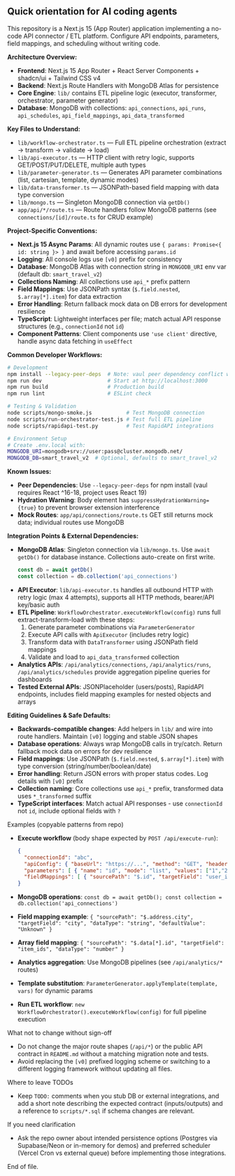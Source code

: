 ## Quick orientation for AI coding agents

This repository is a Next.js 15 (App Router) application implementing a no-code API connector / ETL platform. Configure API endpoints, parameters, field mappings, and scheduling without writing code.

**Architecture Overview:**
- **Frontend**: Next.js 15 App Router + React Server Components + shadcn/ui + Tailwind CSS v4
- **Backend**: Next.js Route Handlers with MongoDB Atlas for persistence
- **Core Engine**: `lib/` contains ETL pipeline logic (executor, transformer, orchestrator, parameter generator)
- **Database**: MongoDB with collections: `api_connections`, `api_runs`, `api_schedules`, `api_field_mappings`, `api_data_transformed`

**Key Files to Understand:**
- `lib/workflow-orchestrator.ts` — Full ETL pipeline orchestration (extract → transform → validate → load)
- `lib/api-executor.ts` — HTTP client with retry logic, supports GET/POST/PUT/DELETE, multiple auth types
- `lib/parameter-generator.ts` — Generates API parameter combinations (list, cartesian, template, dynamic modes)
- `lib/data-transformer.ts` — JSONPath-based field mapping with data type conversion
- `lib/mongo.ts` — Singleton MongoDB connection via `getDb()`
- `app/api/*/route.ts` — Route handlers follow MongoDB patterns (see `connections/[id]/route.ts` for CRUD example)

**Project-Specific Conventions:**
- **Next.js 15 Async Params**: All dynamic routes use `{ params: Promise<{ id: string }> }` and await before accessing `params.id`
- **Logging**: All console logs use `[v0]` prefix for consistency
- **Database**: MongoDB Atlas with connection string in `MONGODB_URI` env var (default db: `smart_travel_v2`)
- **Collections Naming**: All collections use `api_*` prefix pattern
- **Field Mappings**: Use JSONPath syntax (`$.field.nested`, `$.array[*].item`) for data extraction
- **Error Handling**: Return fallback mock data on DB errors for development resilience
- **TypeScript**: Lightweight interfaces per file; match actual API response structures (e.g., `connectionId` not `id`)
- **Component Patterns**: Client components use `'use client'` directive, handle async data fetching in `useEffect`

**Common Developer Workflows:**
```bash
# Development
npm install --legacy-peer-deps  # Note: vaul peer dependency conflict with React 19
npm run dev                     # Start at http://localhost:3000
npm run build                   # Production build
npm run lint                    # ESLint check

# Testing & Validation
node scripts/mongo-smoke.js           # Test MongoDB connection
node scripts/run-orchestrator-test.js # Test full ETL pipeline
node scripts/rapidapi-test.py         # Test RapidAPI integrations

# Environment Setup
# Create .env.local with:
MONGODB_URI=mongodb+srv://user:pass@cluster.mongodb.net/
MONGODB_DB=smart_travel_v2  # Optional, defaults to smart_travel_v2
```

**Known Issues:**
- **Peer Dependencies**: Use `--legacy-peer-deps` for npm install (vaul requires React ^16-18, project uses React 19)
- **Hydration Warning**: Body element has `suppressHydrationWarning={true}` to prevent browser extension interference
- **Mock Routes**: `app/api/connections/route.ts` GET still returns mock data; individual routes use MongoDB

**Integration Points & External Dependencies:**
- **MongoDB Atlas**: Singleton connection via `lib/mongo.ts`. Use `await getDb()` for database instance. Collections auto-create on first write.
  ```typescript
  const db = await getDb()
  const collection = db.collection('api_connections')
  ```
- **API Executor**: `lib/api-executor.ts` handles all outbound HTTP with retry logic (max 4 attempts), supports all HTTP methods, bearer/API key/basic auth
- **ETL Pipeline**: `WorkflowOrchestrator.executeWorkflow(config)` runs full extract-transform-load with these steps:
  1. Generate parameter combinations via `ParameterGenerator`
  2. Execute API calls with `ApiExecutor` (includes retry logic)
  3. Transform data with `DataTransformer` using JSONPath field mappings
  4. Validate and load to `api_data_transformed` collection
- **Analytics APIs**: `/api/analytics/connections`, `/api/analytics/runs`, `/api/analytics/schedules` provide aggregation pipeline queries for dashboards
- **Tested External APIs**: JSONPlaceholder (users/posts), RapidAPI endpoints, includes field mapping examples for nested objects and arrays

**Editing Guidelines & Safe Defaults:**
- **Backwards-compatible changes**: Add helpers in `lib/` and wire into route handlers. Maintain `[v0]` logging and stable JSON shapes
- **Database operations**: Always wrap MongoDB calls in try/catch. Return fallback mock data on errors for dev resilience
- **Field mappings**: Use JSONPath (`$.field.nested`, `$.array[*].item`) with type conversion (string/number/boolean/date)
- **Error handling**: Return JSON errors with proper status codes. Log details with `[v0]` prefix
- **Collection naming**: Core collections use `api_*` prefix, transformed data uses `*_transformed` suffix
- **TypeScript interfaces**: Match actual API responses - use `connectionId` not `id`, include optional fields with `?`

Examples (copyable patterns from repo)
- **Execute workflow** (body shape expected by `POST /api/execute-run`):

  ```json
  {
    "connectionId": "abc",
    "apiConfig": { "baseUrl": "https://...", "method": "GET", "headers": {} },
    "parameters": [ { "name": "id", "mode": "list", "values": ["1","2"] } ],
    "fieldMappings": [ { "sourcePath": "$.id", "targetField": "user_id", "dataType": "string" } ]
  }
  ```

- **MongoDB operations**: `const db = await getDb(); const collection = db.collection('api_connections')`
- **Field mapping example**: `{ "sourcePath": "$.address.city", "targetField": "city", "dataType": "string", "defaultValue": "Unknown" }`
- **Array field mapping**: `{ "sourcePath": "$.data[*].id", "targetField": "item_ids", "dataType": "number" }`
- **Analytics aggregation**: Use MongoDB pipelines (see `/api/analytics/*` routes)
- **Template substitution**: `ParameterGenerator.applyTemplate(template, vars)` for dynamic params
- **Run ETL workflow**: `new WorkflowOrchestrator().executeWorkflow(config)` for full pipeline execution

What not to change without sign-off
- Do not change the major route shapes (`/api/*`) or the public API contract in `README.md` without a matching migration note and tests.
- Avoid replacing the `[v0]` prefixed logging scheme or switching to a different logging framework without updating all files.

Where to leave TODOs
- Keep `TODO:` comments when you stub DB or external integrations, and add a short note describing the expected contract (inputs/outputs) and a reference to `scripts/*.sql` if schema changes are relevant.

If you need clarification
- Ask the repo owner about intended persistence options (Postgres via Supabase/Neon or in-memory for demos) and preferred scheduler (Vercel Cron vs external queue) before implementing those integrations.

End of file.
